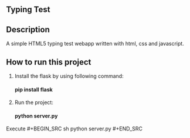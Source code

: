 ## Typing Test

## Description
A simple HTML5 typing test webapp written with html, css and javascript.

## How to run this project
1) Install the flask by using following command:
    #### pip install flask
2) Run the project:
    #### python server.py

Execute 
#+BEGIN_SRC sh
  python server.py
#+END_SRC
